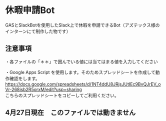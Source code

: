 # 休暇申請Bot
GASとSlackBotを使用したSlack上で休暇を申請できるBot（アズテックス様のインターンにて制作した物です）

## 注意事項
・各ファイルの「＊＊」で囲んでいる値には当てはまる値を入力してください  

・Google Apps Script を使用します。そのためスプレッドシートを作成して動作確認をします。  
  https://docs.google.com/spreadsheets/d/1NT4ddU8JRjsJUtIEc9BvQJrEV_oVr-268isb2R5orxM/edit?usp=sharing  
  こちらのスプレッドシートをコピーしてご利用ください。  

## 4月27日現在　このファイルでは動きません
